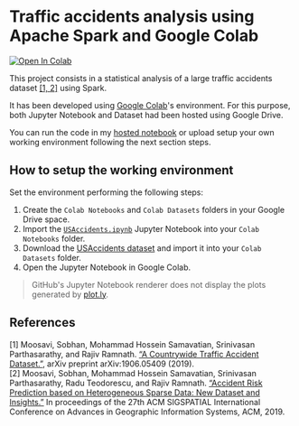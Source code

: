 # Traffic accidents analysis using Apache Spark and Google Colab
[![Open In Colab](https://colab.research.google.com/assets/colab-badge.svg)](https://colab.research.google.com/drive/11f79ql5Fw9P5Ah3YmEzaZOVYakaVcga2?usp=sharing)

This project consists in a statistical analysis of a large traffic accidents dataset [[1, 2]](##References) using Spark.

It has been developed using [Google Colab](https://colab.research.google.com/)'s environment. For this purpose, both Jupyter Notebook and Dataset had been hosted using Google Drive.

You can run the code in my [hosted notebook](https://colab.research.google.com/drive/11f79ql5Fw9P5Ah3YmEzaZOVYakaVcga2?usp=sharing) or upload setup your own working environment following the next section steps.

## How to setup the working environment

Set the environment performing the following steps:

1. Create the `Colab Notebooks` and `Colab Datasets` folders in your Google Drive space.
2. Import the [`USAccidents.ipynb`](https://github.com/javiergarea/USAccidents/blob/master/USAccidents.ipynb) Jupyter Notebook into your `Colab Notebooks` folder.
3. Download the [USAccidents dataset](https://smoosavi.org/datasets/us_accidents) and import it into your `Colab Datasets` folder.
4. Open the Jupyter Notebook in Google Colab.

> GitHub's Jupyter Notebook renderer does not display the plots generated by [plot.ly](https://plot.ly/).


## References
[1] Moosavi, Sobhan, Mohammad Hossein Samavatian, Srinivasan Parthasarathy, and Rajiv Ramnath. [“A Countrywide Traffic Accident Dataset.”](https://arxiv.org/abs/1906.05409), arXiv preprint arXiv:1906.05409 (2019).  
[2] Moosavi, Sobhan, Mohammad Hossein Samavatian, Srinivasan Parthasarathy, Radu Teodorescu, and Rajiv Ramnath. [“Accident Risk Prediction based on Heterogeneous Sparse Data: New Dataset and Insights.”](https://arxiv.org/abs/1909.09638) In proceedings of the 27th ACM SIGSPATIAL International Conference on Advances in Geographic Information Systems, ACM, 2019.
